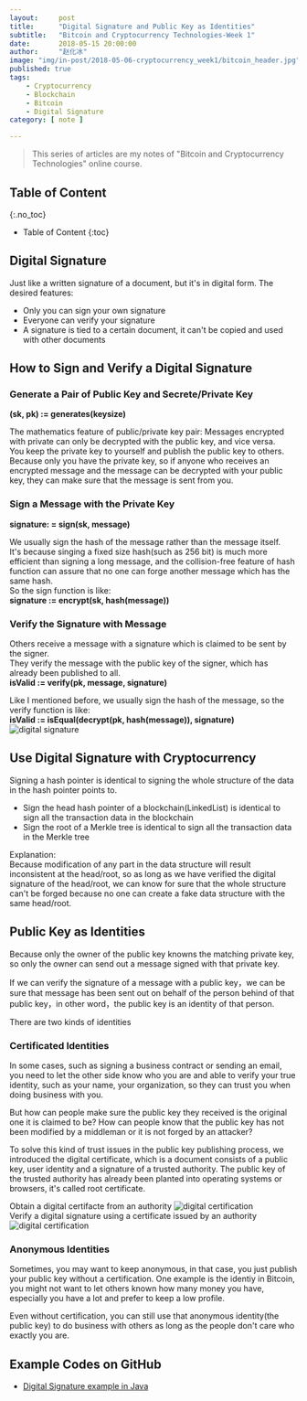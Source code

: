 ```yaml
---
layout:     post
title:      "Digital Signature and Public Key as Identities"
subtitle:   "Bitcoin and Cryptocurrency Technologies-Week 1"
date:       2018-05-15 20:00:00
author:     "赵化冰"
image: "img/in-post/2018-05-06-cryptocurrency_week1/bitcoin_header.jpg"
published: true
tags:
    - Cryptocurrency
    - Blockchain
    - Bitcoin
    - Digital Signature
category: [ note ]

---
```


> This series of articles are my notes of "Bitcoin and Cryptocurrency Technologies" online course.

## Table of Content 
{:.no_toc}

* Table of Content 
{:toc}

## Digital Signature
Just like a written signature of a document, but it's in digital form. The desired features:    
* Only you can sign your own signature
* Everyone can verify your signature
* A signature is tied to a certain document, it can't be copied and used with other documents
<!--more-->

## How to Sign and Verify a Digital Signature
### Generate a Pair of Public Key and Secrete/Private Key  
**(sk, pk) := generates(keysize)**   

The mathematics feature of public/private key pair:  Messages encrypted with private can only be decrypted with the public key, and vice versa.     
You keep the private key to yourself and publish the public key to others.    
Because only you have the private key, so if anyone who receives an encrypted message and the message can be decrypted with your public key, they can make sure that the message is sent from you. 
### Sign a Message with the Private Key     
**signature: = sign(sk, message)**        

We usually sign the hash of the message rather than the message itself.  
It's because singing a fixed size hash(such as 256 bit) is much more efficient than signing a long message, and the collision-free feature of hash function can assure that no one can forge another message which has the same hash.    
So the sign function is like:   
**signature := encrypt(sk, hash(message))**
### Verify the Signature with Message
Others receive a message with a signature which is claimed to be sent by the signer.   
They verify the message with the public key of the signer, which has already been published to all.   
**isValid := verify(pk, message, signature)** 
  
Like I mentioned before, we usually sign the hash of the message, so the verify function is like:    
**isValid := isEqual(decrypt(pk, hash(message)), signature)** 
![digital signature](\img\in-post\2018-05-12-cryptocurrency_week1_digital_signature\digital-signatures.jpg)

## Use Digital Signature with Cryptocurrency
Signing a hash pointer is identical to signing the whole structure of the data in the hash pointer points to.    
* Sign the head hash pointer of a blockchain(LinkedList) is identical to sign all the transaction data in the blockchain
* Sign the root of a Merkle tree is identical to sign all the transaction  data in the Merkle tree

Explanation:   
Because modification of any part in the data structure will result inconsistent at the head/root, so as long as we have verified the digital signature of the head/root, we can know for sure that the whole structure can't be forged because no one can create a fake data structure with the same head/root.

## Public Key as Identities

Because only the owner of the public key knowns the matching private key, so only the owner can send out a message signed with that private key.    

If we can verify the signature of a message with a public key，we can be sure that message has been sent out on behalf of the person behind of that public key，in other word，the public key is an identity of that person.

There are two kinds of identities
### Certificated Identities
 In some cases, such as signing a business contract or sending an email, you need to let the other side know who you are and able to verify your true identity, such as your name, your organization, so they can trust you when doing business with you.

But how can people make sure the public key they received is the original one it is claimed to be? How can people know that the public key has not been modified by a middleman or it is not forged by an attacker?    

To solve this kind of trust issues in the public key publishing process, we introduced the digital certificate, which is a document consists of a public key, user identity and a signature of a trusted authority. The public key of the trusted authority has already been planted into operating systems or browsers, it's called root certificate.

Obtain a digital certifacte from an authority
![digital certification](\img\in-post\2018-05-12-cryptocurrency_week1_digital_signature\digital-certificate.png)    
Verify a digital signature using a certificate issued by an authority    
![digital certification](\img\in-post\2018-05-12-cryptocurrency_week1_digital_signature\verify-signature.jpg)
 
###  Anonymous Identities
Sometimes, you may want to keep anonymous, in that case, you just publish your public key without a certification. One example is the identiy in Bitcoin, you might not want to let others known how many money you have, especially you have a lot and prefer to keep a low profile.   
  
Even without certification, you can still use that anonymous identity(the public key) to do business with others as long as the people don't care who exactly you are.    

## Example Codes on GitHub
* [Digital Signature example in Java](https://github.com/zhaohuabing/digital-signature)


